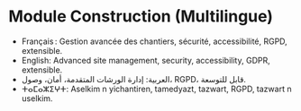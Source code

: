 # Module Construction (Multilingue)

- Français : Gestion avancée des chantiers, sécurité, accessibilité, RGPD, extensible.
- English: Advanced site management, security, accessibility, GDPR, extensible.
- العربية: إدارة الورشات المتقدمة، أمان، وصول، RGPD، قابل للتوسعة.
- ⵜⴰⵎⴰⵣⵉⵖⵜ: Aselkim n yichantiren, tamedyazt, tazwart, RGPD, tazwart n uselkim.
